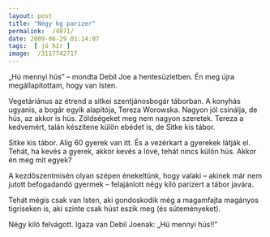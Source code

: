 ```yaml
---
layout: post
title: "Négy kg parizer"
permalink:  /4871/ 
date: 2009-06-29 01:14:07
tags:  [ jó hír ] 
image:  /3117742717 
---
```

&bdquo;Hú mennyi hús&rdquo; &ndash; mondta Debil Joe a hentesüzletben. Én meg újra megállapítottam, hogy van Isten.

Vegetáriánus az étrend a sitkei szentjánosbogár táborban. A konyhás ugyanis, a bogár egyik alapítója, Tereza Worowska. Nagyon jól csinálja, de hús, az akkor is hús. Zöldségeket meg nem nagyon szeretek. Tereza a kedvemért, talán készítene külön ebédet is, de Sitke kis tábor.

Sitke kis tábor. Alig 60 gyerek van itt. És a vezérkart a gyerekek látják el. Tehát, ha kevés a gyerek, akkor kevés a lóvé, tehát nincs külön hús. Akkor én meg mit egyek?

A kezdőszentmisén olyan szépen énekeltünk, hogy valaki &ndash; akinek már nem jutott befogadandó gyermek &ndash; felajánlott négy kiló parizert a tábor javára. 

Tehát mégis csak van Isten, aki gondoskodik még a magamfajta magányos tigriseken is, aki szinte csak húst eszik meg (és süteményeket).

Négy kiló felvágott. Igaza van Debil Joenak: &bdquo;Hú mennyi hús!!&rdquo;

